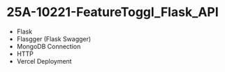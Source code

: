 # 25A-10221-FeatureToggl_Flask_API

- Flask
- Flasgger (Flask Swagger)
- MongoDB Connection
- HTTP 
- Vercel Deployment
